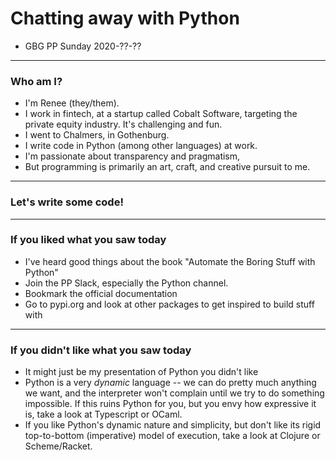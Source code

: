 # Chatting away with Python
- GBG PP Sunday 2020-??-??

---

### Who am I?
  - I'm Renee (they/them).
  - I work in fintech, at a startup called Cobalt Software, targeting the
    private equity industry. It's challenging and fun.
  - I went to Chalmers, in Gothenburg.
  - I write code in Python (among other languages) at work.
  - I'm passionate about transparency and pragmatism,
  - But programming is primarily an art, craft, and creative pursuit to me.

---


### Let's write some code!

---

### If you liked what you saw today
  - I've heard good things about the book "Automate the Boring Stuff with Python"
  - Join the PP Slack, especially the Python channel.
  - Bookmark the official documentation
  - Go to pypi.org and look at other packages to get inspired to build stuff with

---

### If you didn't like what you saw today
  - It might just be my presentation of Python you didn't like
  - Python is a very _dynamic_ language -- we can do pretty much anything we
    want, and the interpreter won't complain until we try to do something
    impossible. If this ruins Python for you, but you envy how expressive it
    is, take a look at Typescript or OCaml.
  - If you like Python's dynamic nature and simplicity, but don't like its
    rigid top-to-bottom (imperative) model of execution, take a look at Clojure
    or Scheme/Racket.
